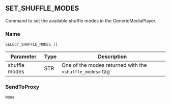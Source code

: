 ## SET\_SHUFFLE\_MODES

Command to set the available shuffle modes in the GenericMediaPlayer. 


### Name

`SELECT_SHUFFLE_MODES ()`


| Parameter     | Type | Description                                              |
| ------------- | ---- | -------------------------------------------------------- |
| shuffle modes | STR  | One of the modes returned with the `<shuffle_modes>` tag |


### SendToProxy

`None`